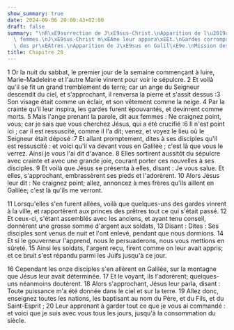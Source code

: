 ```yaml
---
show_summary: true
date: 2024-09-06 20:00:43+02:00
draft: false
summary: "\nR\xE9surrection de J\xE9sus-Christ.\nApparition de l\u2019ange aux saintes\
  \ femmes.\nJ\xE9sus-Christ m\xEAme leur appara\xEEt.\nGardes corrompus par les princes\
  \ des pr\xEAtres.\nApparition de J\xE9sus en Galil\xE9e.\nMission des ap\xF4tres.\n"
title: Chapitre 28
---
```





1 Or la nuit du sabbat, le premier jour de la semaine commençant à luire, Marie-Madeleine et l'autre Marie vinrent pour voir le sépulcre. 2 Et voilà qu'il se fit un grand tremblement de terre; car un ange du Seigneur descendit du ciel, et s'approchant, il renversa la pierre et s'assit dessus :3 Son visage était comme un éclair, et son vêtement comme la neige. 4 Par la crainte qu'il leur inspira, les gardes furent épouvantés, et devinrent comme morts. 5 Mais l'ange prenant la parole, dit aux femmes : Ne craignez point, vous; car je sais que vous cherchez Jésus, qui a été crucifié :6 Il n'est point ici ; car il est ressuscité, comme il l'a dit; venez, et voyez le lieu où le Seigneur était déposé :7 Et allant promptement, dites à ses disciples qu'il est ressuscité : et voici qu'il va devant vous en Galilée ; c'est là que vous le verrez. Ainsi je vous l'ai dit d'avance. 8 Elles sortirent aussitôt du sépulcre avec crainte et avec une grande joie, courant porter ces nouvelles à ses disciples. 9 Et voilà que Jésus se
présenta à elles, disant : Je vous salue. Et elles, s'approchant, embrassèrent ses pieds et l'adorèrent. 10 Alors Jésus leur dit : Ne craignez point; allez, annoncez à mes frères qu'ils aillent en Galilée; c'est là qu'ils me verront.


11 Lorsqu'elles s'en furent allées, voilà que quelques-uns des gardes vinrent à la ville, et rapportèrent aux princes des prêtres tout ce qui s'était passé. 12 Et ceux-ci, s'étant assemblés avec les anciens, et ayant tenu conseil, donnèrent une grosse somme d'argent aux soldats, 13 Disant : Dites : Ses disciples sont venus de nuit et l'ont enlevé, pendant que nous dormions. 14 Et si le gouverneur l'apprend, nous le persuaderons, nous vous mettions en sûreté. 15 Ainsi les soldats, l'argent reçu, firent comme on leur avait appris; et ce bruit s'est répandu parmi les Juifs jusqu'à ce jour.


16 Cependant les onze disciples s'en allèrent en Galilée, sur la montagne que Jésus leur avait déterminée. 17 Et le voyant, ils l'adorèrent; quelques-uns néanmoins doutèrent. 18 Alors s'approchant, Jésus leur parla, disant : Toute puissance m'a été donnée dans le ciel et sur la terre. 19 Allez donc, enseignez toutes les nations, les baptisant au nom du Père, et du Fils, et du Saint-Esprit ; 20 Leur apprenant à garder tout ce que je vous ai commandé : et voici que je suis avec vous tous les jours, jusqu'à la consommation du siècle.
